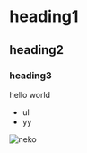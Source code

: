 # heading1

## heading2

### heading3

hello world

- ul
- yy

![neko](https://s3-ap-northeast-1.amazonaws.com/homes-cont/uploads/cont/91145/img/56ba3836d76c51f77671eb3c7fff2503.jpg)